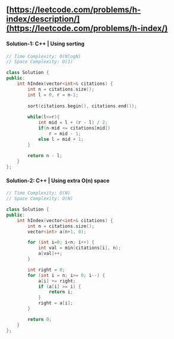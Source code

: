 ## [https://leetcode.com/problems/h-index/description/](https://leetcode.com/problems/h-index/)


#### Solution-1: C++ | Using sorting
```c++
// Time Complexity: O(NlogN)
// Space Complexity: O(1)

class Solution {
public:
    int hIndex(vector<int>& citations) {
        int n = citations.size();
        int l = 0, r = n-1;
        
        sort(citations.begin(), citations.end());
        
        while(l<=r){
            int mid = l + (r - l) / 2;
            if(n-mid <= citations[mid])
                r = mid - 1;
            else l = mid + 1;
        }
        
        return n - l;
    }
};
```

#### Solution-2: C++ | Using extra O(n) space
```c++
// Time Complexity: O(N)
// Space Complexity: O(N)

class Solution {
public:
    int hIndex(vector<int>& citations) {
        int n = citations.size();
        vector<int> a(n+1, 0);

        for (int i=0; i<n; i++) {
            int val = min(citations[i], n);
            a[val]++;
        }

        int right = 0;
        for (int i = n; i>= 0; i--) {
            a[i] += right;
            if (a[i] >= i) {
                return i;
            }
            right = a[i];
        }

        return 0;
    }
};
```